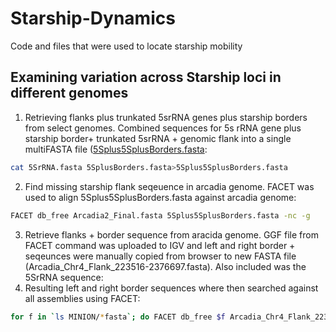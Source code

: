 # Starship-Dynamics
Code and files that were used to locate starship mobility 
## Examining variation across Starship loci in different genomes
1. Retrieving flanks plus trunkated 5srRNA genes plus starship borders from select genomes. Combined sequences for 5s rRNA gene plus starship border+ trunkated 5srRNA + genomic flank into a single multiFASTA file ([5Splus5SplusBorders.fasta](/data/5Splus5SplusBorders.fasta):
```bash
cat 5SrRNA.fasta 5SplusBorders.fasta>5Splus5SplusBorders.fasta
```
2. Find missing starship flank seqeuence in arcadia genome. FACET was used to align 5Splus5SplusBorders.fasta against arcadia genome:
```bash
FACET db_free Arcadia2_Final.fasta 5Splus5SplusBorders.fasta -nc -g
```
3. Retrieve flanks + border sequence from aracida genome. GGF file from FACET command was uploaded to IGV and left and right border + seqeunces were manually copied from browser to new FASTA file (Arcadia_Chr4_Flank_223516-2376697.fasta). Also included was the 5SrRNA sequence:
4. Resulting left and right border sequences where then searched against all assemblies using FACET:
```bash
for f in `ls MINION/*fasta`; do FACET db_free $f Arcadia_Chr4_Flank_223516-2376697.fasta -nc -g; done
```
